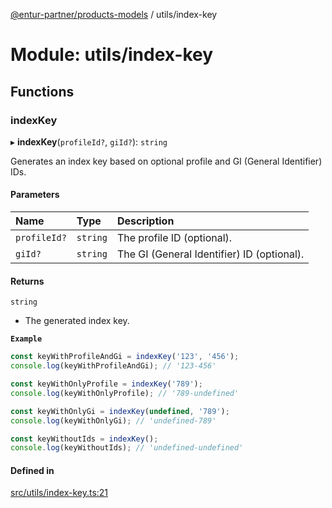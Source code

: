 [@entur-partner/products-models](../README.md) / utils/index-key

# Module: utils/index-key

## Functions

### indexKey

▸ **indexKey**(`profileId?`, `giId?`): `string`

Generates an index key based on optional profile and GI (General Identifier) IDs.

#### Parameters

| Name | Type | Description |
| :------ | :------ | :------ |
| `profileId?` | `string` | The profile ID (optional). |
| `giId?` | `string` | The GI (General Identifier) ID (optional). |

#### Returns

`string`

- The generated index key.

**`Example`**

```ts
const keyWithProfileAndGi = indexKey('123', '456');
console.log(keyWithProfileAndGi); // '123-456'

const keyWithOnlyProfile = indexKey('789');
console.log(keyWithOnlyProfile); // '789-undefined'

const keyWithOnlyGi = indexKey(undefined, '789');
console.log(keyWithOnlyGi); // 'undefined-789'

const keyWithoutIds = indexKey();
console.log(keyWithoutIds); // 'undefined-undefined'
```

#### Defined in

[src/utils/index-key.ts:21](https://github.com/entur/products-models/blob/main/src/utils/index-key.ts#L21)
